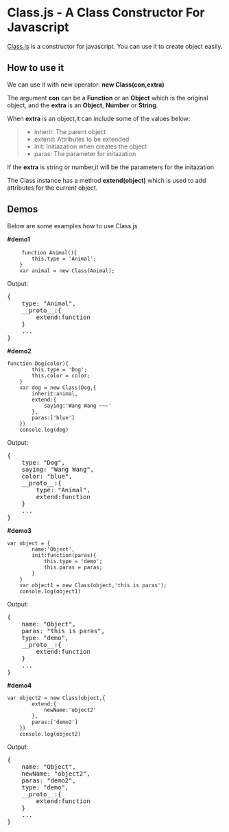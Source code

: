 <h1>Class.js - A Class Constructor For Javascript</h1>
<p><a href="https://github.com/abcrun/Class">Class.js</a> is a constructor for javascript. You can use it to create object easily.</p>
<h2>How to use it</h2>
<p>We can use it with new operator: <strong>new Class(con,extra)</strong></p>
<p>The argument <strong>con</strong> can be a <strong>Function</strong> or an <strong>Object</strong> which is the original object, and the <strong>extra</strong> is an <strong>Object</strong>, <strong>Number</strong> or <strong>String</strong>.</P> 
<p>When <strong>extra</strong> is an object,it can include some of the values below:</p>
<blockquote>
	<ul>
		<li>inherit: The parent object</li>
		<li>extend: Attributes to be extended</li>
		<li>init: Initiazation when creates the object</li>
		<li>paras: The parameter for initazation</li>
	</ul>
</blockquote>
<p>If the <strong>extra</strong> is string or number,it will be the parameters for the initazation</p>
<p>The Class instance has a method <strong>extend(object)</strong> which is used to add attributes for the current object.</p>
<h2>Demos</h2>
<p>Below are some examples how to use Class.js</p>
<strong>#demo1</strong>
<pre>
	<code>function Animal(){
		this.type = 'Animal';
	}
	var animal = new Class(Animal);</code>
</pre>
<p>Output:</p>
<pre>{
	type: "Animal",
	__proto__:{
		extend:function
	}
	...
}</pre>
<strong>#demo2</strong>
<pre>
<code>function Dog(color){
		this.type = 'Dog';
		this.color = color;
	}
	var dog = new Class(Dog,{
		inherit:animal,
		extend:{
			saying:'Wang Wang ~~~'
		},
		paras:['blue']
	})
	console.log(dog)</code>
</pre>
<p>Output:</p>
<pre>{
	type: "Dog",
	saying: "Wang Wang",
	color: "blue",
	__proto__:{
		type: "Animal",
		extend:function
	}
	...
}</pre>
<strong>#demo3</strong>
<pre>
<code>var object = {
		name:'Object',
		init:function(paras){
			this.type = 'demo';
			this.paras = paras;
		}
	}
	var object1 = new Class(object,'this is paras');
	console.log(object1)</code>
</pre>
<p>Output:</p>
<pre>{
	name: "Object",
	paras: "this is paras",
	type: "demo",
	__proto__:{
		extend:function
	}
	...
}</pre>
<strong>#demo4</strong>
<pre>
<code>var object2 = new Class(object,{
		extend:{
			newName:'object2'
		},
		paras:['demo2']
	})
	console.log(object2)</code>
</pre>
<p>Output:</p>
<pre>{
	name: "Object",
	newName: "object2",
	paras: "demo2",
	type: "demo",
	__proto__:{
		extend:function
	}
	...
}</pre>
